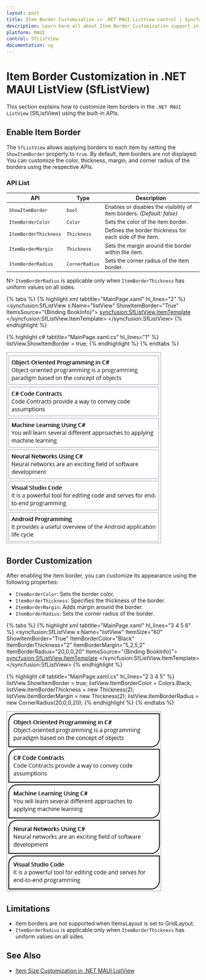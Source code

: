 ```yaml
---
layout: post
title: Item Border Customization in .NET MAUI ListView control | Syncfusion
description: Learn here all about Item Border Customization support in Syncfusion .NET MAUI ListView (SfListView) control and more.
platform: MAUI
control: SfListView
documentation: ug
---
```


# Item Border Customization in .NET MAUI ListView (SfListView)

This section explains how to customize item borders in the `.NET MAUI ListView` (SfListView) using the built-in APIs.

## Enable Item Border

The `SfListView` allows applying borders to each item by setting the `ShowItemBorder` property to `true`. By default, item borders are not displayed. You can customize the color, thickness, margin, and corner radius of the borders using the respective APIs.

### API List

| API | Type | Description |
|-----|------|-------------|
| `ShowItemBorder` | `bool` | Enables or disables the visibility of item borders. *(Default: false)* |
| `ItemBorderColor` | `Color` | Sets the color of the item border. |
| `ItemBorderThickness` | `Thickness` | Defines the border thickness for each side of the item. |
| `ItemBorderMargin` | `Thickness` | Sets the margin around the border within the item. |
| `ItemBorderRadius` | `CornerRadius` | Sets the corner radius of the item border. |

N> `ItemBorderRadius` is applicable only when `ItemBorderThickness` has uniform values on all sides.

{% tabs %}
{% highlight xml tabtitle="MainPage.xaml" hl_lines="2" %}
<syncfusion:SfListView x:Name="listView"
                       ShowItemBorder="True"
                       ItemsSource="{Binding BookInfo}">
    <syncfusion:SfListView.ItemTemplate>
        <DataTemplate>
            <StackLayout Padding="5">
                <Label Text="{Binding BookName}" FontAttributes="Bold" />
                <Label Text="{Binding BookDescription}" />
            </StackLayout>
        </DataTemplate>
    </syncfusion:SfListView.ItemTemplate>
</syncfusion:SfListView>
{% endhighlight %}

{% highlight c# tabtitle="MainPage.xaml.cs" hl_lines="1" %}
listView.ShowItemBorder = true;
{% endhighlight %}
{% endtabs %}

![MAUI ListView Border Example](Images/item-border/maui-listview-item-border-example.jpg)

## Border Customization

After enabling the item border, you can customize its appearance using the following properties:

- `ItemBorderColor`: Sets the border color.
- `ItemBorderThickness`: Specifies the thickness of the border.
- `ItemBorderMargin`: Adds margin around the border.
- `ItemBorderRadius`: Sets the corner radius of the  border.

{% tabs %}
{% highlight xml tabtitle="MainPage.xaml" hl_lines="3 4 5 6" %}
<syncfusion:SfListView x:Name="listView"
                       ItemSize="60"
                       ShowItemBorder="True"
                       ItemBorderColor="Black"
                       ItemBorderThickness="2"
                       ItemBorderMargin="5,2,5,2"
                       ItemBorderRadius="20,0,0,20"
                       ItemsSource="{Binding BookInfo}">
    <syncfusion:SfListView.ItemTemplate>
        <DataTemplate>
            <StackLayout Padding="5">
                <Label Text="{Binding BookName}" FontAttributes="Bold" />
                <Label Text="{Binding BookDescription}" />
            </StackLayout>
        </DataTemplate>
    </syncfusion:SfListView.ItemTemplate>
</syncfusion:SfListView>
{% endhighlight %}

{% highlight c# tabtitle="MainPage.xaml.cs" hl_lines="2 3 4 5" %}
listView.ShowItemBorder = true;
listView.ItemBorderColor = Colors.Black;
listView.ItemBorderThickness = new Thickness(2);
listView.ItemBorderMargin = new Thickness(2);
listView.ItemBorderRadius = new CornerRadius(20,0,0,20);
{% endhighlight %}
{% endtabs %}

![MAUI ListView Border Example](Images/item-border/maui-listview-border-customization.jpg)

## Limitations

- Item borders are not supported when ItemsLayout is set to GridLayout.
- `ItemBorderRadius` is applicable only when `ItemBorderThickness` has uniform values on all sides.

## See Also

- [Item Size Customization in .NET MAUI ListView](https://help.syncfusion.com/maui/listview/item-size-customization)
